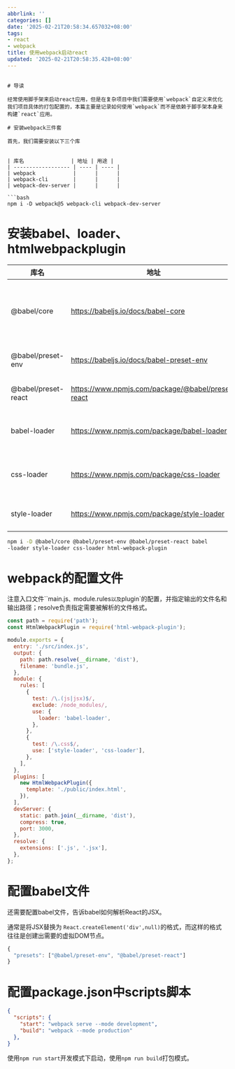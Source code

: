 ```yaml
---
abbrlink: ''
categories: []
date: '2025-02-21T20:58:34.657032+08:00'
tags:
- react
- webpack
title: 使用webpack启动react
updated: '2025-02-21T20:58:35.428+08:00'
---
```

```

# 导读

经常使用脚手架来启动react应用，但是在复杂项目中我们需要使用`webpack`自定义来优化我们项目具体的打包配置的，本篇主要是记录如何使用`webpack`而不是依赖于脚手架本身来构建`react`应用。

# 安装webpack三件套

首先，我们需要安装以下三个库


| 库名               | 地址 | 用途 |
| ------------------ | ---- | ---- |
| webpack            |      |      |
| webpack-cli        |      |      |
| webpack-dev-server |      |      |

```bash
npm i -D webpack@5 webpack-cli webpack-dev-server
```
# 安装babel、loader、htmlwebpackplugin


| 库名                | 地址                                              | 用途                                      |
| ------------------- | ------------------------------------------------- | ----------------------------------------- |
| @babel/core         | https://babeljs.io/docs/babel-core                | babel中的transform过程，将字符串解析为AST |
| @babel/preset-env   | https://babeljs.io/docs/babel-preset-env          | 允许使用最新的语法                        |
| @babel/preset-react | https://www.npmjs.com/package/@babel/preset-react | 转换React 的JSX                           |
| babel-loader        | https://www.npmjs.com/package/babel-loader        | webpack loader时 babel转换                |
| css-loader          | https://www.npmjs.com/package/css-loader          | 主要处理import 导入的css文件              |
| style-loader        | https://www.npmjs.com/package/style-loader        | 将css注入到loader中                       |

```bash
npm i -D @babel/core @babel/preset-env @babel/preset-react babel
-loader style-loader css-loader html-webpack-plugin
```
# webpack的配置文件

注意入口文件``main.js`、`module.rules`以及`plugin`的配置，并指定输出的文件名和输出路径；resolve负责指定需要被解析的文件格式。

```js
const path = require('path');
const HtmlWebpackPlugin = require('html-webpack-plugin');

module.exports = {
  entry: './src/index.js',
  output: {
    path: path.resolve(__dirname, 'dist'),
    filename: 'bundle.js',
  },
  module: {
    rules: [
      {
        test: /\.(js|jsx)$/,
        exclude: /node_modules/,
        use: {
          loader: 'babel-loader',
        },
      },
      {
        test: /\.css$/,
        use: ['style-loader', 'css-loader'],
      },
    ],
  },
  plugins: [
    new HtmlWebpackPlugin({
      template: './public/index.html',
    }),
  ],
  devServer: {
    static: path.join(__dirname, 'dist'),
    compress: true,
    port: 3000,
  },
  resolve: {
    extensions: ['.js', '.jsx'],
  },
};
```
# 配置babel文件

还需要配置babel文件，告诉babel如何解析React的JSX。

通常是将JSX替换为 `React.createElement('div',null)`的格式，而这样的格式往往是创建出需要的虚拟DOM节点。

```js
{
  "presets": ["@babel/preset-env", "@babel/preset-react"]
}
```
# 配置package.json中scripts脚本

```json
{
  "scripts": {
    "start": "webpack serve --mode development",
    "build": "webpack --mode production"
  },
}
```
使用`npm run start`开发模式下启动，使用`npm run build`打包模式。
